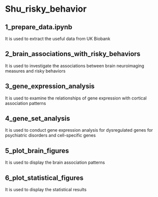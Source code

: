 # Shu_risky_behavior

## 1_prepare_data.ipynb
It is used to extract the useful data from UK Biobank

## 2_brain_associations_with_risky_behaviors
It is used to investigate the associations between brain  neuroimaging measures and risky behaviors

## 3_gene_expression_analysis
It is used to examine the relationships of gene expression with cortical association patterns

## 4_gene_set_analysis
It is used to conduct gene expression analysis for dysregulated genes for psychiatric disorders and cell-specific genes

## 5_plot_brain_figures
It is used to display the brain association patterns

## 6_plot_statistical_figures
It is used to display the statistical results
